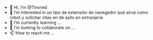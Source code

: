 - 👋 Hi, I’m @Tironed
- 👀 I’m interested in un tipo de extensión de navegador que sirva como robot y solicitar citas en de asilo en extranjería 
- 🌱 I’m currently learning ...
- 💞️ I’m looking to collaborate on ...
- 📫 How to reach me ...

<!---
Tironed/Tironed is a ✨ special ✨ repository because its `README.md` (this file) appears on your GitHub profile.
You can click the Preview link to take a look at your changes.
--->
